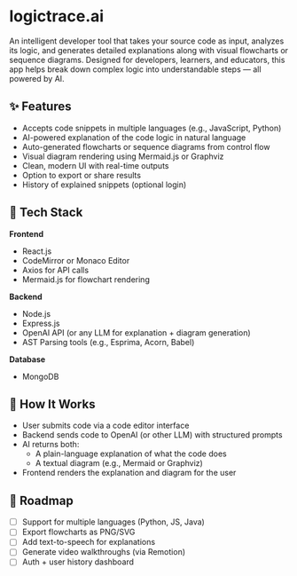 # logictrace.ai

An intelligent developer tool that takes your source code as input, analyzes its logic, and generates detailed explanations along with visual flowcharts or sequence diagrams. Designed for developers, learners, and educators, this app helps break down complex logic into understandable steps — all powered by AI.

## ✨ Features

- Accepts code snippets in multiple languages (e.g., JavaScript, Python)
- AI-powered explanation of the code logic in natural language
- Auto-generated flowcharts or sequence diagrams from control flow
- Visual diagram rendering using Mermaid.js or Graphviz
- Clean, modern UI with real-time outputs
- Option to export or share results
- History of explained snippets (optional login)

## 🧩 Tech Stack

**Frontend**
- React.js
- CodeMirror or Monaco Editor
- Axios for API calls
- Mermaid.js for flowchart rendering

**Backend**
- Node.js
- Express.js
- OpenAI API (or any LLM for explanation + diagram generation)
- AST Parsing tools (e.g., Esprima, Acorn, Babel)

**Database**
- MongoDB

## 🧠 How It Works

- User submits code via a code editor interface  
- Backend sends code to OpenAI (or other LLM) with structured prompts  
- AI returns both:  
  - A plain-language explanation of what the code does  
  - A textual diagram (e.g., Mermaid or Graphviz)  
- Frontend renders the explanation and diagram for the user  

## 📌 Roadmap

- [ ] Support for multiple languages (Python, JS, Java)  
- [ ] Export flowcharts as PNG/SVG  
- [ ] Add text-to-speech for explanations  
- [ ] Generate video walkthroughs (via Remotion)  
- [ ] Auth + user history dashboard  
